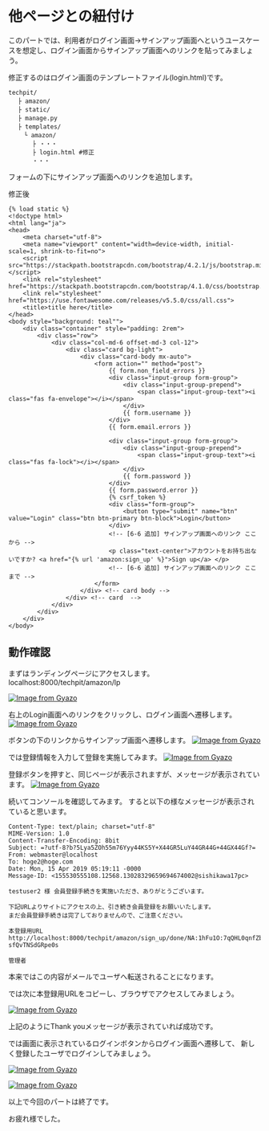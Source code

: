 # 他ページとの紐付け
このパートでは、利用者がログイン画面→サインアップ画面へというユースケースを想定し、ログイン画面からサインアップ画面へのリンクを貼ってみましょう。

修正するのはログイン画面のテンプレートファイル(login.html)です。

```
techpit/
　 ├ amazon/
　 ├ static/
　 ├ manage.py
　 ├ templates/ 
 　　└ amazon/ 
    　 ├ ・・・
　     ├ login.html #修正
　　　　・・・
```

フォームの下にサインアップ画面へのリンクを追加します。

修正後
```
{% load static %}
<!doctype html>
<html lang="ja">
<head>
    <meta charset="utf-8">
    <meta name="viewport" content="width=device-width, initial-scale=1, shrink-to-fit=no">
    <script src="https://stackpath.bootstrapcdn.com/bootstrap/4.2.1/js/bootstrap.min.js"></script>  
    <link rel="stylesheet" href="https://stackpath.bootstrapcdn.com/bootstrap/4.1.0/css/bootstrap.min.css">
    <link rel="stylesheet" href="https://use.fontawesome.com/releases/v5.5.0/css/all.css">
    <title>title here</title>
</head>
<body style="background: teal"">
    <div class="container" style="padding: 2rem">
        <div class="row">
            <div class="col-md-6 offset-md-3 col-12">
                <div class="card bg-light">
                    <div class="card-body mx-auto">
                        <form action="" method="post">
                            {{ form.non_field_errors }}
                            <div class="input-group form-group">
                                <div class="input-group-prepend">
                                    <span class="input-group-text"><i class="fas fa-envelope"></i></span>
                                </div>
                                {{ form.username }}
                            </div>
                            {{ form.email.errors }}
        
                            <div class="input-group form-group">
                                <div class="input-group-prepend">
                                    <span class="input-group-text"><i class="fas fa-lock"></i></span>
                                </div>
                                {{ form.password }}
                            </div>
                            {{ form.password.error }}
                            {% csrf_token %}
                            <div class="form-group">
                                <button type="submit" name="btn" value="Login" class="btn btn-primary btn-block">Login</button>
                            </div>
                            <!-- [6-6 追加] サインアップ画面へのリンク ここから -->
                            <p class="text-center">アカウントをお持ち出ないですか? <a href="{% url 'amazon:sign_up' %}">Sign up</a> </p>
                            <!-- [6-6 追加] サインアップ画面へのリンク ここまで -->
                        </form>
                    </div> <!-- card body -->
                </div> <!-- card  -->
            </div>
        </div>
    </div>
</body>
```

## 動作確認
まずはランディングページにアクセスします。
localhost:8000/techpit/amazon/lp

[![Image from Gyazo](https://i.gyazo.com/edf6f6bae7616c651ada838e0d4f9b5d.png)](https://gyazo.com/edf6f6bae7616c651ada838e0d4f9b5d)

右上のLogin画面へのリンクをクリックし、ログイン画面へ遷移します。
[![Image from Gyazo](https://i.gyazo.com/7a99dff09f7c4bf5ae1aa36300282b40.png)](https://gyazo.com/7a99dff09f7c4bf5ae1aa36300282b40)

ボタンの下のリンクからサインアップ画面へ遷移します。
[![Image from Gyazo](https://i.gyazo.com/ade3a890c12208ba943ae70e2ac4215e.png)](https://gyazo.com/ade3a890c12208ba943ae70e2ac4215e)

では登録情報を入力して登録を実施してみます。
[![Image from Gyazo](https://i.gyazo.com/5b29aef3e095775861301789487efa1d.png)](https://gyazo.com/5b29aef3e095775861301789487efa1d)

登録ボタンを押すと、同じページが表示されますが、メッセージが表示されています。
[![Image from Gyazo](https://i.gyazo.com/abb6b22a2a36fb3824473fdb36254b08.png)](https://gyazo.com/abb6b22a2a36fb3824473fdb36254b08)

続いてコンソールを確認してみます。
すると以下の様なメッセージが表示されていると思います。

```
Content-Type: text/plain; charset="utf-8"
MIME-Version: 1.0
Content-Transfer-Encoding: 8bit
Subject: =?utf-8?b?5Lya5ZOh55m76Yyy44KS5Y+X44GR5LuY44GR44G+44GX44Gf?=
From: webmaster@localhost
To: hoge2@hoge.com
Date: Mon, 15 Apr 2019 05:19:11 -0000
Message-ID: <155530555108.12568.13028329659694674002@sishikawa17pc>

testuser2 様 会員登録手続きを実施いただき、ありがとうございます。

下記URLよりサイトにアクセスの上、引き続き会員登録をお願いいたします。
まだ会員登録手続きは完了しておりませんので、ご注意ください。

本登録用URL
http://localhost:8000/techpit/amazon/sign_up/done/NA:1hFu1O:7qQHL0qnfZbh-sfQvTNSdGRpe0s

管理者
```

本来ではこの内容がメールでユーザへ転送されることになります。

では次に本登録用URLをコピーし、ブラウザでアクセスしてみましょう。

[![Image from Gyazo](https://i.gyazo.com/35eb38607ef9e33ee660794637529623.png)](https://gyazo.com/35eb38607ef9e33ee660794637529623)

上記のようにThank youメッセージが表示されていれば成功です。

では画面に表示されているログインボタンからログイン画面へ遷移して、
新しく登録したユーザでログインしてみましょう。

[![Image from Gyazo](https://i.gyazo.com/09dfd7869a6408fec72b9783050160f1.png)](https://gyazo.com/09dfd7869a6408fec72b9783050160f1)


[![Image from Gyazo](https://i.gyazo.com/13a02ef6baa8c71ca726d4648913b09c.png)](https://gyazo.com/13a02ef6baa8c71ca726d4648913b09c)

以上で今回のパートは終了です。

お疲れ様でした。
